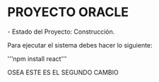 <h1>PROYECTO ORACLE</h1>
- Estado del Proyecto: Construcción.

Para ejecutar el sistema debes hacer lo siguiente:

'''npm install react'''

OSEA ESTE ES EL SEGUNDO CAMBIO
